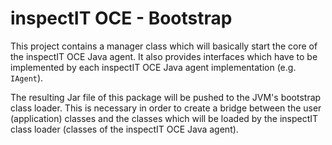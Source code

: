 # inspectIT OCE - Bootstrap

This project contains a manager class which will basically start the core of the inspectIT OCE Java agent.
It also provides interfaces which have to be implemented by each inspectIT OCE Java agent implementation (e.g. `IAgent`).

The resulting Jar file of this package will be pushed to the JVM's bootstrap class loader.
This is necessary in order to create a bridge between the user (application) classes and the classes which will be loaded by the inspectIT class loader (classes of the inspectIT OCE Java agent). 